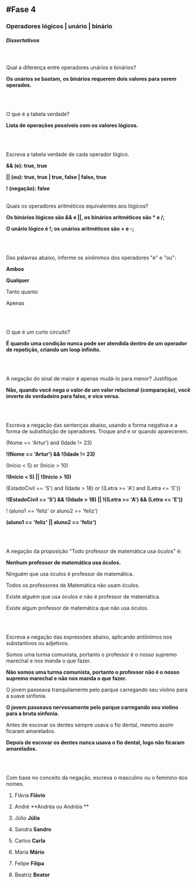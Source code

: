 #Fase 4
-------

### Operadores lógicos | unário | binário

##### Dissertativos

<br><br>
Qual a diferença entre operadores unários e binários?

**Os unários se bastam, os binários requerem dois valores para serem operados.**

<br><br>

O que é a tabela verdade?

**Lista de operações possíveis com os valores lógicos.**

<br><br>

Escreva a tabela verdade de cada operador lógico.

**&& (e): true, true**

**|| (ou): true, true | true, false | false, true**

**! (negação): false**
<br><br>


Quais os operadores aritméticos equivalentes aos lógicos?

**Os binários lógicos são && e ||, os binários aritméticos são * e /;**

**O unário lógico é !; os unários aritméticos são + e -;**

<br><br>

Das palavras abaixo, informe os sinônimos dos operadores "e" e "ou":

**Ambos**

**Qualquer**

Tanto quanto

Apenas

<br><br>

O que é um curto circuito?

**É quando uma condição nunca pode ser atendida dentro de um operador de repetição, criando um loop infinito.**

<br><br>

A negação do sinal de maior é apenas mudá-lo para menor? Justifique.

**Não, quando você nega o valor de um valor relacional (comparação), você inverte de verdadeiro para falso, e vice versa.**

<br><br>

Escreva a negação das sentenças abaixo, usando a forma negativa e a forma de substituição de operadores. Troque and e or quando aparecerem.

(Nome == 'Artur') and (Idade != 23)

**!(Nome == 'Artur') &&  !(Idade != 23)**

(Inicio < 5) or (Inicio > 10)

**!(Inicio < 5) ||  !(Inicio > 10)**

(EstadoCivil == 'S') and (Idade > 18) or ((Letra >= 'A') and (Letra <= 'E'))

**!(EstadoCivil == 'S') && !(Idade > 18) ||  !((Letra >= 'A') && (Letra <= 'E'))**

! (aluno1 == 'feliz' or aluno2 == 'feliz')

**(aluno1 == 'feliz' || aluno2 == 'feliz')**

<br><br>

A negação da proposição "Todo professor de matemática usa óculos" é:

**Nenhum professor de matemática usa óculos.**

Ninguém que usa óculos é professor de matemática.

Todos os professores de Matemática não usam óculos.

Existe alguém que usa óculos e não é professor de matemática.

Existe algum professor de matemática que não usa óculos.

<br><br>

Escreva a negação das expressões abaixo, aplicando antônimos nos substantivos ou adjetivos.

Somos uma turma comunista, portanto o professor é o nosso supremo marechal e nos manda o que fazer.

**Não somos uma turma comunista, portanto o professor não é o nosso supremo marechal e não nos manda o que fazer.**

O jovem passeava tranquilamente pelo parque carregando seu violino para a suave sinfonia.

**O jovem passeava nervosamente pelo parque carregando seu violino para a bruta sinfonia.**

Antes de escovar os dentes sempre usava o fio dental, mesmo assim ficaram amarelados.

**Depois de escovar os dentes nunca usava o fio dental, logo não ficaram amarelados.**

<br><br>

Com base no conceito da negação, escreva o masculino ou o feminino dos nomes.

1.  Flávia **Flávio**

2.  André **Andréa ou Andréia **

3.  Júlio **Júlia**

4.  Sandra **Sandro**

5.  Carlos **Carla**

6.  Maria **Mário**

7.  Felipe **Filipa**

8.  Beatriz **Beator**